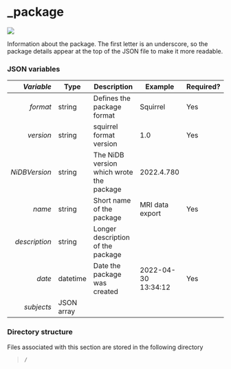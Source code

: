 # \_package

[![](https://mermaid.ink/img/pako:eNptUT1rwzAU\_CvmZWnBhgzuokKnduvUrIbyap1tNZIs9EFjQv575cY2lETT6e7ePU46UztKkKDesxuK94\_GFvl8Om6P3ONhBY9V9SI58vN\_PbNOOWhlEW4lnBy8MrAxXLU5IfMhfX2jjevEep2VmKTCHcGAQ\_L3FOlTv9HX8TkoL8YtzZb1FNQm\_LnmEuzZrOzWaOl8cGi3pEljq1h0Smux6zo87fdliH48Quzqul5w9aNkHETtTlSSgTesZH7q85zVUBxg0JDIUKLjpGNDjb1ka3J5Ld6kiqMn0bEOKIlTHA-TbUlEn7CaXhXnnzOL6\_ILthab4A)](https://mermaid.live/edit#pako:eNptUT1rwzAU\_CvmZWnBhgzuokKnduvUrIbyap1tNZIs9EFjQv575cY2lETT6e7ePU46UztKkKDesxuK94\_GFvl8Om6P3ONhBY9V9SI58vN\_PbNOOWhlEW4lnBy8MrAxXLU5IfMhfX2jjevEep2VmKTCHcGAQ\_L3FOlTv9HX8TkoL8YtzZb1FNQm\_LnmEuzZrOzWaOl8cGi3pEljq1h0Smux6zo87fdliH48Quzqul5w9aNkHETtTlSSgTesZH7q85zVUBxg0JDIUKLjpGNDjb1ka3J5Ld6kiqMn0bEOKIlTHA-TbUlEn7CaXhXnnzOL6\_ILthab4A)

Information about the package. The first letter is an underscore, so the package details appear at the top of the JSON file to make it more readable.

### JSON variables

| _**Variable**_ | **Type**   | **Description**                          | **Example**         | **Required?** |
| -------------: | ---------- | ---------------------------------------- | ------------------- | ------------- |
|       _format_ | string     | Defines the package format               | Squirrel            | Yes           |
|      _version_ | string     | squirrel format version                  | 1.0                 | Yes           |
|  _NiDBVersion_ | string     | The NiDB version which wrote the package | 2022.4.780          |               |
|         _name_ | string     | Short name of the package                | MRI data export     | Yes           |
|  _description_ | string     | Longer description of the package        |                     |               |
|         _date_ | datetime   | Date the package was created             | 2022-04-30 13:34:12 | Yes           |
|     _subjects_ | JSON array |                                          |                     |               |

### Directory structure

Files associated with this section are stored in the following directory

> `/`
